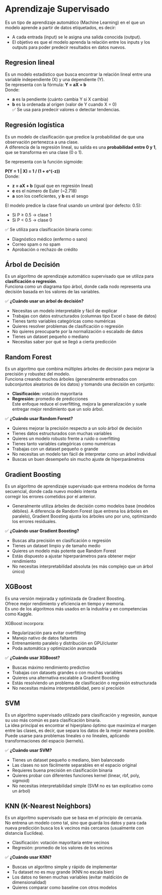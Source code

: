 # Aprendizaje Supervisado
Es un tipo de aprendizaje automático (Machine Learning) en el que un modelo aprende a partir de datos etiquetados, es decir:
- A cada entrada (input) se le asigna una salida conocida (output).
- El objetivo es que el modelo aprenda la relación entre los inputs y los outputs para poder predecir resultados en datos nuevos.

## Regresion lineal
Es un modelo estadístico que busca encontrar la relación lineal entre una variable independiente (X) y una dependiente (Y).  
Se representa con la fórmula: **Y = aX + b**  
Donde:  
- **a** es la pendiente (cuánto cambia Y si X cambia)
- **b** es la ordenada al origen (valor de Y cuando X = 0)  
✅ Se usa para predecir valores o detectar tendencias.

## Regresión logística

Es un modelo de clasificación que predice la probabilidad de que una observación pertenezca a una clase.  
A diferencia de la regresión lineal, su salida es una **probabilidad entre 0 y 1**, que se transforma en una clase (0 o 1).

Se representa con la función sigmoide:

**P(Y = 1 | X) = 1 / (1 + e^(-z))**  
Donde:  
- **z = aX + b** (igual que en regresión lineal)  
- **e** es el número de Euler (~2.718)  
- **a** son los coeficientes, y **b** es el sesgo

El modelo predice la clase final usando un umbral (por defecto: 0.5):  
- Si P ≥ 0.5 → clase 1  
- Si P < 0.5 → clase 0

✅ Se utiliza para clasificación binaria como:
- Diagnóstico médico (enfermo o sano)  
- Correo spam o no spam  
- Aprobación o rechazo de crédito

## Árbol de Decisión
Es un algoritmo de aprendizaje automático supervisado que se utiliza para **clasificación o regresión**.  
Funciona como un diagrama tipo árbol, donde cada nodo representa una decisión basada en los valores de las variables.

✅ **¿Cuándo usar un árbol de decisión?**
- Necesitas un modelo interpretable y fácil de explicar
- Trabajas con datos estructurados (columnas tipo Excel o base de datos)
- Tienes tanto variables categóricas como numéricas
- Quieres resolver problemas de clasificación o regresión
- No quieres preocuparte por la normalización o escalado de datos
- Tienes un dataset pequeño o mediano
- Necesitas saber por qué se llegó a cierta predicción  

## Random Forest
Es un algoritmo que combina múltiples árboles de decisión para mejorar la precisión y robustez del modelo.  
Funciona creando muchos árboles (generalmente entrenados con subconjuntos aleatorios de los datos) y tomando una decisión en conjunto:
- **Clasificación:** votación mayoritaria
- **Regresión:** promedio de predicciones  
Este enfoque reduce el overfitting, mejora la generalización y suele entregar mejor rendimiento que un solo árbol.  

✅ **¿Cuándo usar Random Forest?**
- Quieres mejorar la precisión respecto a un solo árbol de decisión
- Tienes datos estructurados con muchas variables
- Quieres un modelo robusto frente a ruido o overfitting
- Tienes tanto variables categóricas como numéricas
- Trabajas con un dataset pequeño o grande
- No necesitas un modelo tan fácil de interpretar como un árbol individual
- Buscas un buen desempeño sin mucho ajuste de hiperparámetros

## Gradient Boosting
Es un algoritmo de aprendizaje supervisado que entrena modelos de forma secuencial, donde cada nuevo modelo intenta  
corregir los errores cometidos por el anterior.  
- Generalmente utiliza árboles de decisión como modelos base (modelos débiles).
A diferencia de Random Forest (que entrena los árboles en paralelo), Gradient Boosting ajusta los árboles uno por uno, optimizando los errores residuales. 

✅ **¿Cuándo usar Gradient Boosting?**
- Buscas alta precisión en clasificación o regresión
- Tienes un dataset limpio y de tamaño medio
- Quieres un modelo más potente que Random Forest
- Estás dispuesto a ajustar hiperparámetros para obtener mejor rendimiento
- No necesitas interpretabilidad absoluta (es más complejo que un árbol único)

## XGBoost
Es una versión mejorada y optimizada de Gradient Boosting.  
Ofrece mejor rendimiento y eficiencia en tiempo y memoria.  
Es uno de los algoritmos más usados en la industria y en competencias como Kaggle.  

XGBoost incorpora:  
- Regularización para evitar overfitting
- Manejo nativo de datos faltantes
- Entrenamiento paralelo y distribución en GPU/cluster
- Poda automática y optimización avanzada

✅ **¿Cuándo usar XGBoost?**
- Buscas máximo rendimiento predictivo
- Trabajas con datasets grandes o con muchas variables
- Quieres una alternativa escalable a Gradient Boosting
- Estás resolviendo un problema de clasificación o regresión estructurada
- No necesitas máxima interpretabilidad, pero sí precisión  

## SVM
Es un algoritmo supervisado utilizado para clasificación y regresión, aunque su uso más común es para clasificación binaria.  
La idea principal es encontrar el hiperplano óptimo que maximiza el margen entre las clases, es decir, que separa los datos de la mejor manera posible.  
Puede usarse para problemas lineales o no lineales, aplicando transformaciones del espacio (kernels).  

✅ **¿Cuándo usar SVM?**
- Tienes un dataset pequeño o mediano, bien balanceado
- Las clases no son fácilmente separables en el espacio original
- Requieres buena precisión en clasificación binaria
- Quieres probar con diferentes funciones kernel (linear, rbf, poly, sigmoid)
- No necesitas interpretabilidad simple (SVM no es tan explicativo como un árbol)

## KNN (K-Nearest Neighbors)
Es un algoritmo supervisado que se basa en el principio de cercanía.  
No entrena un modelo como tal, sino que guarda los datos y para cada nueva predicción busca los k vecinos más cercanos (usualmente con distancia Euclídea).  
- Clasificación: votación mayoritaria entre vecinos
- Regresión: promedio de los valores de los vecinos

✅ **¿Cuándo usar KNN?**
- Buscas un algoritmo simple y rápido de implementar
- Tu dataset no es muy grande (KNN no escala bien)
- Los datos no tienen muchas variables (evitar maldición de dimensionalidad)
- Quieres comparar como baseline con otros modelos

